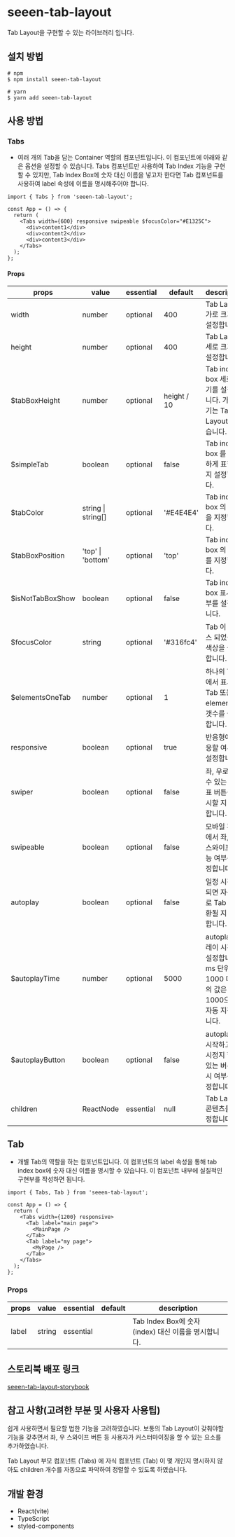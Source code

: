 # seeen-tab-layout

Tab Layout을 구현할 수 있는 라이브러리 입니다.

## 설치 방법

    # npm
    $ npm install seeen-tab-layout

    # yarn
    $ yarn add seeen-tab-layout

## 사용 방법

### Tabs

- 여러 개의 Tab을 담는 Container 역할의 컴포넌트입니다. 이 컴포넌트에 아래와 같은 옵션을 설정할 수 있습니다. Tabs 컴포넌트만 사용하여 Tab Index 기능을 구현할 수 있지만, Tab Index Box에 숫자 대신 이름을 넣고자 한다면 Tab 컴포넌트를 사용하여 label 속성에 이름을 명시해주어야 합니다.

```tsx
import { Tabs } from 'seeen-tab-layout';

const App = () => {
  return (
    <Tabs width={600} responsive swipeable $focusColor="#E1325C">
      <div>content1</div>
      <div>content2</div>
      <div>content3</div>
    </Tabs>
  );
};
```

#### Props

| props            | value              | essential | default     | description                                                                               |
| ---------------- | ------------------ | --------- | ----------- | ----------------------------------------------------------------------------------------- |
| width            | number             | optional  | 400         | Tab Layout 가로 크기를 설정합니다.                                                        |
| height           | number             | optional  | 400         | Tab Layout 세로 크기를 설정합니다.                                                        |
| $tabBoxHeight    | number             | optional  | height / 10 | Tab index box 세로 크기를 설정합니다. 가로 크기는 Tab Layout과 같습니다.                  |
| $simpleTab       | boolean            | optional  | false       | Tab index box 를 간단하게 표현할 지 설정합니다.                                           |
| $tabColor        | string \| string[] | optional  | '#E4E4E4'   | Tab index box 의 색상을 지정합니다.                                                       |
| $tabBoxPosition  | 'top' \| 'bottom'  | optional  | 'top'       | Tab index box 의 위치를 지정합니다.                                                       |
| $isNotTabBoxShow | boolean            | optional  | false       | Tab index box 표시 여부를 설정합니다.                                                     |
| $focusColor      | string             | optional  | '#316fc4'   | Tab 이 포커스 되었을 때 색상을 설정합니다.                                                |
| $elementsOneTab  | number             | optional  | 1           | 하나의 Tab 에서 표시할 Tab 또는 element의 갯수를 설정합니다.                              |
| responsive       | boolean            | optional  | true        | 반응형에 대응할 여부를 설정합니다.                                                        |
| swiper           | boolean            | optional  | false       | 좌, 우로 넘길 수 있는 화살표 버튼을 표시할 지 설정합니다.                                 |
| swipeable        | boolean            | optional  | false       | 모바일 환경에서 좌, 우 스와이프 가능 여부를 설정합니다.                                   |
| autoplay         | boolean            | optional  | false       | 일정 시간이 되면 자동으로 Tab 이 전환될 지 설정합니다.                                    |
| $autoplayTime    | number             | optional  | 5000        | autoplay 딜레이 시간을 설정합니다. ms 단위이며 1000 미만의 값은 1000으로 자동 지정됩니다. |
| $autoplayButton  | boolean            | optional  | false       | autoplay 를 시작하고 일시정지 할 수 있는 버튼 표시 여부를 설정합니다.                     |
| children         | ReactNode          | essential | null        | Tab Layout 콘텐츠를 설정합니다.                                                           |

## Tab

- 개별 Tab의 역할을 하는 컴포넌트입니다. 이 컴포넌트의 label 속성을 통해 tab index box에 숫자 대신 이름을 명시할 수 있습니다. 이 컴포넌트 내부에 실질적인 구현부를 작성하면 됩니다.

```tsx
import { Tabs, Tab } from 'seeen-tab-layout';

const App = () => {
  return (
    <Tabs width={1200} responsive>
      <Tab label="main page">
        <MainPage />
      </Tab>
      <Tab label="my page">
        <MyPage />
      </Tab>
    </Tabs>
  );
};
```

### Props

| props | value  | essential | default | description                                          |
| ----- | ------ | --------- | ------- | ---------------------------------------------------- |
| label | string | essential |         | Tab Index Box에 숫자 (index) 대신 이름을 명시합니다. |

## 스토리북 배포 링크

[seeen-tab-layout-storybook](https://65127eae0e98643d69097dab-uvpkkhkgtq.chromatic.com/?path=/docs/components-tabs--docs)

## 참고 사항(고려한 부분 및 사용자 사용팁)

쉽게 사용하면서 필요할 법한 기능을 고려하였습니다. 보통의 Tab Layout이 갖춰야할 기능을 갖추면서 좌, 우 스와이프 버튼 등 사용자가 커스터마이징을 할 수 있는 요소를 추가하였습니다.

Tab Layout 부모 컴포넌트 (Tabs) 에 자식 컴포넌트 (Tab) 이 몇 개인지 명시하지 않아도 children 개수를 자동으로 파악하여 정렬할 수 있도록 하였습니다.

## 개발 환경

- React(vite)
- TypeScript
- styled-components
